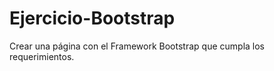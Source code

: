 # Ejercicio-Bootstrap
<p>
Crear una página con el Framework Bootstrap que cumpla los requerimientos.
</p>